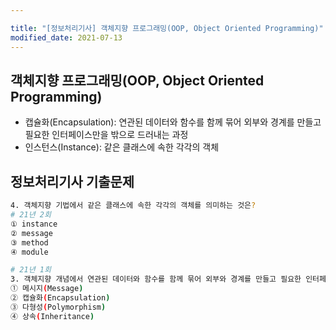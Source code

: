 ```yaml
---

title: "[정보처리기사] 객체지향 프로그래밍(OOP, Object Oriented Programming)"
modified_date: 2021-07-13
---
```


## 객체지향 프로그래밍(OOP, Object Oriented Programming)
- 캡슐화(Encapsulation): 연관된 데이터와 함수를 함께 묶어 외부와 경계를 만들고 필요한 인터페이스만을 밖으로 드러내는 과정
- 인스턴스(Instance): 같은 클래스에 속한 각각의 객체

## 정보처리기사 기출문제

```bash
4. 객체지향 기법에서 같은 클래스에 속한 각각의 객체를 의미하는 것은?
# 21년 2회
① instance
② message
③ method
④ module
```

```bash
# 21년 1회
3. 객체지향 개념에서 연관된 데이터와 함수를 함께 묶어 외부와 경계를 만들고 필요한 인터페이스만을 밖으로 드러내는 과정은?
① 메시지(Message)
② 캡슐화(Encapsulation)
③ 다형성(Polymorphism)
④ 상속(Inheritance)
```
